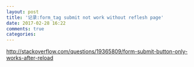 ```yaml
---
layout: post
title: '记录:form_tag submit not work without reflesh page'
date: 2017-02-28 16:22
comments: true
categories: 
---
```

http://stackoverflow.com/questions/19365809/form-submit-button-only-works-after-reload